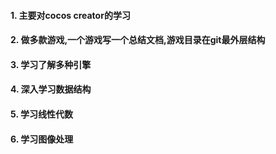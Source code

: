 #### 1. 主要对cocos creator的学习

#### 2. 做多款游戏,一个游戏写一个总结文档,游戏目录在git最外层结构

#### 3. 学习了解多种引擎

#### 4. 深入学习数据结构

#### 5. 学习线性代数

#### 6. 学习图像处理
